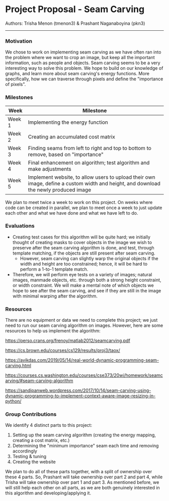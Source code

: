 # Project Proposal - Seam Carving

Authors: Trisha Menon (tmenon3) & Prashant Naganaboyina (pkn3)

---

### Motivation

We chose to work on implementing seam carving as we have often ran into the problem where we want to crop an image, but keep all the important information, such as people and objects. Seam carving seems to be a very interesting way to solve this problem.
We hope to build on our knowledge of graphs, and learn more about seam carving's energy functions. More specifically, how we can traverse through pixels and define the "importance of pixels".

### Milestones

| Week   | Milestone                                                                                                                            |
| ------ | ------------------------------------------------------------------------------------------------------------------------------------ |
| Week 1 | Implementing the energy function                                                                                                     |
| Week 2 | Creating an accumulated cost matrix                                                                                                  |
| Week 3 | Finding seams from left to right and top to bottom to remove, based on "importance"                                                  |
| Week 4 | Final enhancement on algorithm; test algorithm and make adjustments                                                                  |
| Week 5 | Implement website, to allow users to upload their own image, define a custom width and height, and download the newly produced image |

We plan to meet twice a week to work on this project. On weeks where code can be created in parallel, we plan to meet once a week to just update each other and what we have done and what we have left to do.

### Evaluations

- Creating test cases for this algorithm will be quite hard; we initially thought of creating masks to cover objects in the image we wish to preserve after the seam carving algorithm is done, and test, through template matching, if the objects are still present after seam carving.
  - However, seam carving can slightly warp the original objects if the width and height are too constrained; hence, it will be hard to perform a 1-to-1 template match.
- Therefore, we will perform eye tests on a variety of images; natural images, manmade objects, etc. through both a strong height constraint, or width constraint. We will make a mental note of which objects we hope to see after the seam carving, and see if they are still in the image with minimal warping after the algorithm.

### Resources

There are no equipment or data we need to complete this project; we just need to run our seam carving algorithm on images. However, here are some resources to help us implement the algorithm:

https://perso.crans.org/frenoy/matlab2012/seamcarving.pdf

https://cs.brown.edu/courses/cs129/results/proj3/taox/

https://avikdas.com/2019/05/14/real-world-dynamic-programming-seam-carving.html

https://courses.cs.washington.edu/courses/cse373/20wi/homework/seamcarving/#seam-carving-algorithm

https://sandipanweb.wordpress.com/2017/10/14/seam-carving-using-dynamic-programming-to-implement-context-aware-image-resizing-in-python/

### Group Contributions

We identify 4 distinct parts to this project:

1. Setting up the seam carving algorithm (creating the energy mapping, creating a cost matrix, etc.)
2. Determining the "minimum importance" seam each time and removing accordingly
3. Testing & tuning
4. Creating the website

We plan to do all of these parts together, with a split of ownership over these 4 parts. So, Prashant will take ownership over part 2 and part 4, while Trisha will take ownership over part 1 and part 3. As mentioned before, we will still help each other on all parts, as we are both genuinely interested in this algorithm and developing/applying it.
